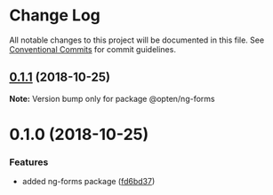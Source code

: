 # Change Log

All notable changes to this project will be documented in this file.
See [Conventional Commits](https://conventionalcommits.org) for commit guidelines.

## [0.1.1](https://github.com/OPTEN/opten-ng-colada/compare/@opten/ng-forms@0.1.0...@opten/ng-forms@0.1.1) (2018-10-25)

**Note:** Version bump only for package @opten/ng-forms





# 0.1.0 (2018-10-25)


### Features

* added ng-forms package ([fd6bd37](https://github.com/OPTEN/opten-ng-colada/commit/fd6bd37))
